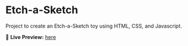 # Etch-a-Sketch

Project to create an Etch-a-Sketch toy using HTML, CSS, and Javascript.

:link: **Live Preview:** [here](https://enigma9119.github.io/etch-a-sketch)
